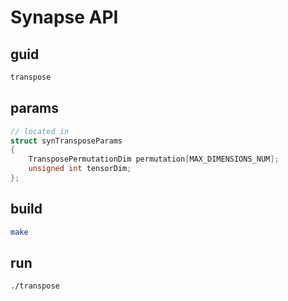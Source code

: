 # Synapse API

## guid

```bash
transpose
```

## params

```cpp
// located in 
struct synTransposeParams
{
    TransposePermutationDim permutation[MAX_DIMENSIONS_NUM];
    unsigned int tensorDim;
};
```

## build

```bash
make
```

## run

```bash
./transpose
```
